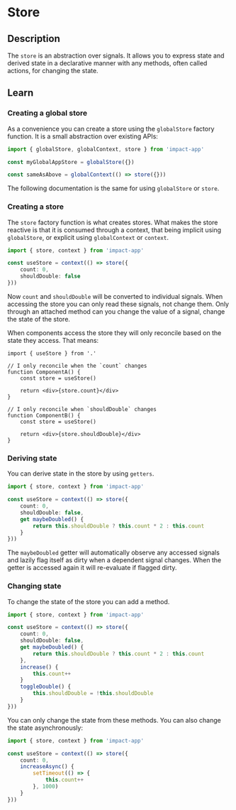 # Store


## Description

The `store` is an abstraction over signals. It allows you to express state and derived state in a declarative manner with any methods, often called actions, for changing the state.

## Learn

### Creating a global store

As a convenience you can create a store using the `globalStore` factory function. It is a small abstraction over existing APIs:

```ts
import { globalStore, globalContext, store } from 'impact-app'

const myGlobalAppStore = globalStore({})

const sameAsAbove = globalContext(() => store({}))
```

The following documentation is the same for using `globalStore` or `store`.

### Creating a store

The `store` factory function is what creates stores. What makes the store reactive is that it is consumed through a context, that being implicit using `globalStore`, or explicit using `globalContext` or `context`.

```ts
import { store, context } from 'impact-app'

const useStore = context(() => store({
    count: 0,
    shouldDouble: false
}))
```

Now `count` and `shouldDouble` will be converted to individual signals. When accessing the store you can only read these signals, not change them. Only through an attached method can you change the value of a signal, change the state of the store.

When components access the store they will only reconcile based on the state they access. That means:

```tsx
import { useStore } from '.'

// I only reconcile when the `count` changes
function ComponentA() {
    const store = useStore()

    return <div>{store.count}</div>
}

// I only reconcile when `shouldDouble` changes
function ComponentB() {
    const store = useStore()

    return <div>{store.shouldDouble}</div>
}
```

### Deriving state

You can derive state in the store by using `getters`.

```ts
import { store, context } from 'impact-app'

const useStore = context(() => store({
    count: 0,
    shouldDouble: false,
    get maybeDoubled() {
        return this.shouldDouble ? this.count * 2 : this.count
    }
}))
```

The `maybeDoubled` getter will automatically observe any accessed signals and lazily flag itself as dirty when a dependent signal changes. When the getter is accessed again it will re-evaluate if flagged dirty.

### Changing state

To change the state of the store you can add a method.

```ts
import { store, context } from 'impact-app'

const useStore = context(() => store({
    count: 0,
    shouldDouble: false,
    get maybeDoubled() {
        return this.shouldDouble ? this.count * 2 : this.count
    },
    increase() {
        this.count++
    }
    toggleDouble() {
        this.shouldDouble = !this.shouldDouble
    }
}))
```

You can only change the state from these methods. You can also change the state asynchronously:

```ts
import { store, context } from 'impact-app'

const useStore = context(() => store({
    count: 0,
    increaseAsync() {
        setTimeout(() => {
            this.count++
        }, 1000)
    }
}))
```

